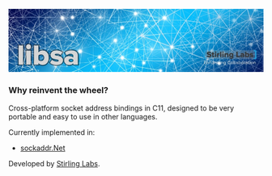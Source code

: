 ![libsa](libsa.jpg)

### Why reinvent the wheel?

Cross-platform socket address bindings in C11, designed to be very portable and easy to 
use in other languages.

Currently implemented in:

- [sockaddr.Net](https://github.com/StirlingLabs/sockaddr.Net)


Developed by [Stirling Labs](https://stirlinglabs.github.io).
